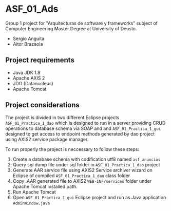 # ASF_01_Ads
Group 1 project for "Arquitecturas de software y frameworks" subject of Computer Engineering Master Degree at University of Deusto.

* Sergio Anguita
* Aitor Brazaola

## Project requirements
* Java JDK 1.8
* Apache AXIS 2
* JDO (Datanucleus)
* Apache Tomcat

## Project considerations
The project is divided in two different Eclipse projects `ASF_01_Practica_1_dao` which is designed to run in a server
providing CRUD operations to database schema via SOAP and and `ASF_01_Practica_1_gui` designed to get access to endpoint
methods generated by dao project using AXIS2 service package manager.

To run properly the project is neccessary to follow these steps:

1. Create a database schema with codification utf8 named `asf_anuncios`
2. Query sql dump file under sql folder in `ASF_01_Practica_1_dao` project
3. Generate AAR service file using AXIS2 Service archiver wizard on Eclipse of compiled `ASF_01_Practica_1_dao` class folder
4. Copy .AAR generated file to AXIS2 `WEB-INF/services` folder under Apache Tomcat installed path.
5. Run Apache Tomcat
6. Open `ASF_01_Practica_1_gui` Eclipse project and run as Java application `AdminWindow.java`
